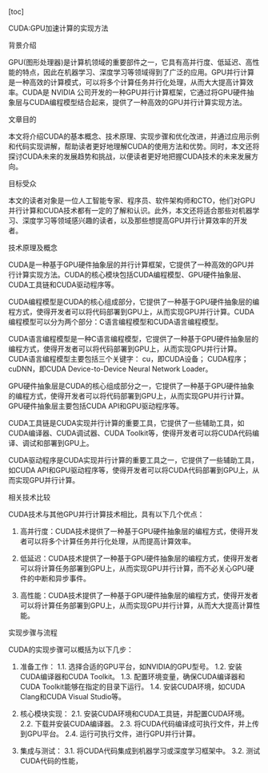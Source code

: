 
[toc]                    
                
                
CUDA:GPU加速计算的实现方法

背景介绍

GPU(图形处理器)是计算机领域的重要部件之一，它具有高并行度、低延迟、高性能的特点，因此在机器学习、深度学习等领域得到了广泛的应用。GPU并行计算是一种高效的计算模式，可以将多个计算任务并行化处理，从而大大提高计算效率。CUDA是 NVIDIA 公司开发的一种GPU并行计算框架，它通过将GPU硬件抽象层与CUDA编程模型结合起来，提供了一种高效的GPU并行计算实现方法。

文章目的

本文将介绍CUDA的基本概念、技术原理、实现步骤和优化改进，并通过应用示例和代码实现讲解，帮助读者更好地理解CUDA的使用方法和优势。同时，本文还将探讨CUDA未来的发展趋势和挑战，以便读者更好地把握CUDA技术的未来发展方向。

目标受众

本文的读者对象是一位人工智能专家、程序员、软件架构师和CTO，他们对GPU并行计算和CUDA技术都有一定的了解和认识。此外，本文还将适合那些对机器学习、深度学习等领域感兴趣的读者，以及那些想提高GPU并行计算效率的开发者。

技术原理及概念

CUDA是一种基于GPU硬件抽象层的并行计算框架，它提供了一种高效的GPU并行计算实现方法。CUDA的核心模块包括CUDA编程模型、GPU硬件抽象层、CUDA工具链和CUDA驱动程序等。

CUDA编程模型是CUDA的核心组成部分，它提供了一种基于GPU硬件抽象层的编程方式，使得开发者可以将代码部署到GPU上，从而实现GPU并行计算。CUDA编程模型可以分为两个部分：C语言编程模型和CUDA语言编程模型。

CUDA语言编程模型是一种C语言编程模型，它提供了一种基于GPU硬件抽象层的编程方式，使得开发者可以将代码部署到GPU上，从而实现GPU并行计算。CUDA语言编程模型主要包括三个关键字： cu，即CUDA设备； CUDA程序； cuDNN，即CUDA Device-to-Device Neural Network Loader。

GPU硬件抽象层是CUDA的核心组成部分之一，它提供了一种基于GPU硬件抽象的编程方式，使得开发者可以将代码部署到GPU上，从而实现GPU并行计算。GPU硬件抽象层主要包括CUDA API和GPU驱动程序等。

CUDA工具链是CUDA实现并行计算的重要工具，它提供了一些辅助工具，如CUDA编译器、CUDA调试器、CUDA Toolkit等，使得开发者可以将CUDA代码编译、调试和部署到GPU上。

CUDA驱动程序是CUDA实现并行计算的重要工具之一，它提供了一些辅助工具，如CUDA API和GPU驱动程序等，使得开发者可以将CUDA代码部署到GPU上，从而实现GPU并行计算。

相关技术比较

CUDA技术与其他GPU并行计算技术相比，具有以下几个优点：

1. 高并行度：CUDA技术提供了一种基于GPU硬件抽象层的编程方式，使得开发者可以将多个计算任务并行化处理，从而提高计算效率。

2. 低延迟：CUDA技术提供了一种基于GPU硬件抽象层的编程方式，使得开发者可以将计算任务部署到GPU上，从而实现GPU并行计算，而不必关心GPU硬件的中断和异步事件。

3. 高性能：CUDA技术提供了一种基于GPU硬件抽象层的编程方式，使得开发者可以将计算任务部署到GPU上，从而实现GPU并行计算，从而大大提高计算性能。

实现步骤与流程

CUDA的实现步骤可以概括为以下几步：

1. 准备工作：
   1.1. 选择合适的GPU平台，如NVIDIA的GPU型号。
   1.2. 安装CUDA编译器和CUDA Toolkit。
   1.3. 配置环境变量，确保CUDA编译器和CUDA Toolkit能够在指定的目录下运行。
   1.4. 安装CUDA环境，如CUDA Clang和CUDA Visual Studio等。

2. 核心模块实现：
   2.1. 安装CUDA环境和CUDA工具链，并配置CUDA环境。
   2.2. 下载并安装CUDA编译器。
   2.3. 将CUDA代码编译成可执行文件，并上传到GPU平台。
   2.4. 运行可执行文件，进行GPU并行计算。

3. 集成与测试：
   3.1. 将CUDA代码集成到机器学习或深度学习框架中。
   3.2. 测试CUDA代码的性能，

